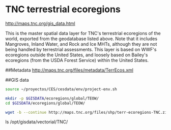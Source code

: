 # TNC terrestrial ecoregions

http://maps.tnc.org/gis_data.html

This is the master spatial data layer for TNC's terrestrial ecoregions of the world, exported from the geodatabase listed above. Note that it includes Mangroves, Inland Water, and Rock and Ice MHTs, although they are not being handled by terrestrial assessments. This layer is based on WWF's ecoregions outside the United States, and loosely based on Bailey's ecoregions (from the USDA Forest Service) within the United States.

##Metadata
http://maps.tnc.org/files/metadata/TerrEcos.xml

##GIS data


```sh
source ~/proyectos/CES/cesdata/env/project-env.sh

mkdir -p $GISDATA/ecoregions/global/TEOW/
cd $GISDATA/ecoregions/global/TEOW/

wget -b --continue http://maps.tnc.org/files/shp/terr-ecoregions-TNC.zip
```


ls /opt/gisdata/vectorial/TNC/
